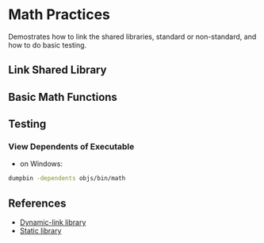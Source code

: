 # Math Practices
Demostrates how to link the shared libraries, standard or non-standard, and how to do basic testing.

## Link Shared Library

## Basic Math Functions

## Testing

### View Dependents of Executable
* on Windows:
```sh
dumpbin -dependents objs/bin/math
```

## References
* [Dynamic-link library](https://en.wikipedia.org/wiki/Dynamic-link_library)
* [Static library](https://en.wikipedia.org/wiki/Static_library)
